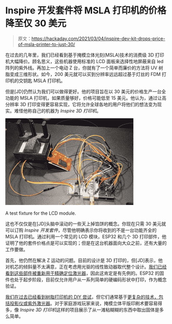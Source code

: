# Inspire 开发套件将 MSLA 打印机的价格降至仅 30 美元

> 原文：<https://hackaday.com/2021/03/04/inspire-dev-kit-drops-price-of-msla-printer-to-just-30/>

在过去的几年里，我们已经看到基于掩模立体光刻(MSLA)技术的消费级 3D 打印机大幅降价。顾名思义，这些机器使用标准的 LCD 面板来选择性地屏蔽来自 led 阵列的紫外线。再加上一个电动 Z 台，你就有了一个简单而廉价的方法将 UV 树脂变成三维形状。如今，200 美元就可以买到分辨率远远超过基于灯丝的 FDM 打印机的交钥匙 MSLA 打印机。

但是[JD]仍然认为我们可以做得更好。他的项目旨在以 30 美元的价格生产一台全功能的 MSLA 打印机，如果质量够好，价格可能低至 15 美元。他认为，通过让高分辨率 3D 打印变得更容易实现，它将允许全球各地的用户将他们的想法变为现实。难怪他称自己的机器为 *Inspire 3D 打印机*。

[![](img/cee4a38a6363ee3b8d2b9e4ee70f70a6.png)](https://hackaday.com/wp-content/uploads/2021/03/inspire3dp_detail.jpg)

A test fixture for the LCD module.

这也不仅仅是在[JD]头脑中滚动的一些天上掉馅饼的概念。你现在只需 30 美元就可以订购 *Inspire 开发套件*，尽管他明确表示你将收到的不是一台功能齐全的 MSLA 打印机。通过利用一个常见的 LCD 模块，ESP32 和几个 3D 打印部件，他证明了他的套件价格点是可以实现的；但是在这台机器面向大众之前，还有大量的工作要做。

首先，他仍然在解决 Z 运动的问题。目前的设计是 3D 打印的，但[JD]表示，他对机芯的倾斜量不太满意，正在考虑用光驱的线性致动器取代整个设计。[我们已经看到这些部件被重新用于精确定位激光器](https://hackaday.com/2018/03/01/review-neje-dk-8-kz-laser-engraver/)，因此这肯定是有先例的。ESP32 的固件也处于起步阶段，目前仅允许用户从一系列简单的硬编码形状中打印，作为概念验证。

[我们在过去已经看到树脂打印机的 DIY 尝试](https://hackaday.com/2014/03/22/home-made-resin-based-3d-printer-is-incredible/)，但它们通常基于[更复杂的技术，包括投影仪或紫外激光器](https://hackaday.com/2014/05/28/openexposer-the-diy-sla-printer/)。对于家庭游戏玩家来说，掩模立体平版印刷术要容易得多，像 *Inspire 3D 打印机*这样的项目展示了从一滩粘糊糊的东西中取出固体是多么简单。